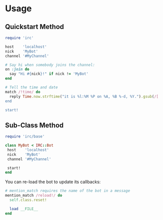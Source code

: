Usage
=====
## Quickstart Method
``` ruby
require 'irc'

host    'localhost'
nick    'MyBot'
channel '#MyChannel'

# Say hi when somebody joins the channel:
on :join do
  say "Hi #{nick}!" if nick != 'MyBot'
end

# Tell the time and date
match /!time/ do
  reply Time.now.strftime("it is %l:%M %P on %A, %B %-d, %Y.").gsub(/[ ]+/, ' ' ) ' ])
end

start!
```

## Sub-Class Method
``` ruby
require 'irc/base'

class MyBot < IRC::Bot
 host    'localhost'
 nick    'MyBot'
 channel '#MyChannel'

 start!
end
```

You can re-load the bot to update its callbacks:
``` ruby
# mention_match requires the name of the bot in a message
mention_match /reload!/ do
  self.class.reset!

  load __FILE__
end
```

